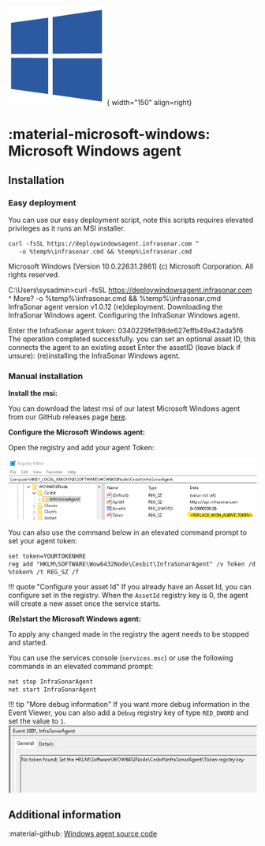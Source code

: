 ![Software Package](../../images/windows_logo.png){ width="150" align=right}

# :material-microsoft-windows: Microsoft Windows agent

## Installation

### Easy deployment

You can use our easy deployment script, note this scripts requires elevated privileges as it runs an MSI installer.

```
curl -fsSL https://deploywindowsagent.infrasonar.com ^
   -o %temp%\infrasonar.cmd && %temp%\infrasonar.cmd
```



Microsoft Windows [Version 10.0.22631.2861]
(c) Microsoft Corporation. All rights reserved.

C:\Users\sysadmin>curl -fsSL https://deploywindowsagent.infrasonar.com ^
More?    -o %temp%\infrasonar.cmd && %temp%\infrasonar.cmd
InfraSonar agent version v1.0.12 (re)deployment.
Downloading the InfraSonar Windows agent.
Configuring the InfraSonar Windows agent.

Enter the InfraSonar agent token: 0340229fe198de627effb49a42ada5f6
The operation completed successfully.
you can set an optional asset ID, this connects the agent to an existing asset
Enter the assetID (leave black if unsure):
(re)installing the InfraSonar Windows agent.




### Manual installation 

**Install the msi:**

You can download the latest msi of our latest Microsoft Windows agent from our GitHub releases page [here](https://github.com/infrasonar/windows-agent/releases/latest).


**Configure the Microsoft Windows agent:**

Open the registry and add your agent Token:

![registry](../../images/window-registry-token.png)

You can also use the command below in an elevated command prompt to set your agent token:

```batch
set token=YOURTOKENHRE
reg add "HKLM\SOFTWARE\Wow6432Node\Cesbit\InfraSonarAgent" /v Token /d %token% /t REG_SZ /f
```

!!! quote "Configure your asset Id"
    If you already have an Asset Id, you can configure set in the registry. When the `AssetId` registry key is 0, the agent will create a new asset once the service starts.


**(Re)start the Microsoft Windows agent:**

To apply any changed made in the registry the agent needs to be stopped and started.

You can use the services console (`services.msc`) or use the following commands in an elevated command prompt:

```batch
net stop InfraSonarAgent
net start InfraSonarAgent
```

!!! tip "More debug information"
    If you want more debug information in the Event Viewer, you can also add a `Debug` registry key of type `RED_DWORD` and set the value to `1`.
    ![eventvwr](../../images/windows-applog-eventvwr.png)


## Additional information

:material-github: [Windows agent source code](https://github.com/infrasonar/windows-agent)
